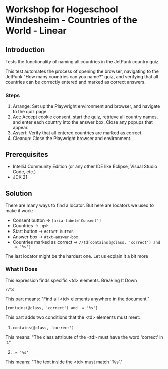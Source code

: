 # Workshop for Hogeschool Windesheim - Countries of the World - Linear

## Introduction
Tests the functionality of naming all countries in the JetPunk country quiz.

This test automates the process of opening the browser, navigating to the JetPunk
"How many countries can you name?" quiz, and verifying that all countries can be
correctly entered and marked as correct answers.

### Steps
1. Arrange: Set up the Playwright environment and browser, and navigate to the quiz page.
2. Act: Accept cookie consent, start the quiz, retrieve all country names, and enter each country into the answer box. Close any popups that appear.
3. Assert: Verify that all entered countries are marked as correct.
4. Cleanup: Close the Playwright browser and environment.

## Prerequisites
* IntelliJ Community Edition (or any other IDE like Eclipse, Visual Studio Code, etc.)
* JDK 21

## Solution
There are many ways to find a locator. But here are locators we used to make it work:
* Consent button -> `[aria-label='Consent']`
* Countries -> `.gxh`
* Start button -> `#start-button`
* Answer box -> `#txt-answer-box`
* Countries marked as correct -> `//td[contains(@class, 'correct') and .= '%s']`

The last locator might be the hardest one. Let us explain it a bit more

### What It Does
This expression finds specific \<td\> elements. Breaking It Down

`//td`

This part means: "Find all \<td\> elements anywhere in the document."

`[contains(@class, 'correct') and .= '%s']`

This part adds two conditions that the \<td\> elements must meet:

1. `contains(@class, 'correct')`

This means: "The class attribute of the \<td\> must have the word 'correct' in it."

2. `.= '%s'`

This means: "The text inside the \<td\> must match '%s'."